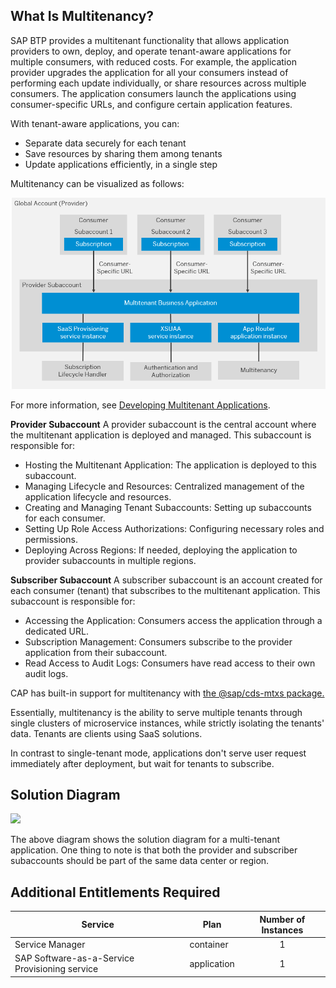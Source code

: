 ## What Is Multitenancy?
SAP BTP provides a multitenant functionality that allows application providers to own, deploy, and operate tenant-aware applications for multiple consumers, with reduced costs. For example, the application provider upgrades the application for all your consumers instead of performing each update individually, or share resources across multiple consumers. The application consumers launch the applications using consumer-specific URLs, and configure certain application features.

With tenant-aware applications, you can:
- Separate data securely for each tenant
- Save resources by sharing them among tenants
- Update applications efficiently, in a single step

Multitenancy can be visualized as follows:


<img src="./images/multitenancyblockdiagran.png"/>


For more information, see [Developing Multitenant Applications](https://help.sap.com/docs/btp/sap-business-technology-platform/developing-multitenant-applications-in-cloud-foundry-environment?locale=en-US).

**Provider Subaccount**
A provider subaccount is the central account where the multitenant application is deployed and managed. This subaccount is responsible for:

- Hosting the Multitenant Application: The application is deployed to this subaccount.
- Managing Lifecycle and Resources: Centralized management of the application lifecycle and resources.
- Creating and Managing Tenant Subaccounts: Setting up subaccounts for each consumer.
- Setting Up Role Access Authorizations: Configuring necessary roles and permissions.
- Deploying Across Regions: If needed, deploying the application to provider subaccounts in multiple regions.

**Subscriber Subaccount**
A subscriber subaccount is an account created for each consumer (tenant) that subscribes to the multitenant application. This subaccount is responsible for:

- Accessing the Application: Consumers access the application through a dedicated URL.
- Subscription Management: Consumers subscribe to the provider application from their subaccount.
- Read Access to Audit Logs: Consumers have read access to their own audit logs.



CAP has built-in support for multitenancy with [the @sap/cds-mtxs package.](https://www.npmjs.com/package/@sap/cds-mtxs)

Essentially, multitenancy is the ability to serve multiple tenants through single clusters of microservice instances, while strictly isolating the tenants' data. Tenants are clients using SaaS solutions.

In contrast to single-tenant mode, applications don't serve user request immediately after deployment, but wait for tenants to subscribe.

## Solution Diagram
<image src="./images/SaaS-Application-SolutionDiagram.png"/>

The above diagram shows the solution diagram for a multi-tenant application. One thing to note is that both the provider and subscriber subaccounts should be part of the same data center or region. 

## Additional Entitlements Required 

| Service                                    | Plan       | Number of Instances |
|--------------------------------------------|------------|:-------------------:|
| Service Manager                            | container       |          1          |
| SAP Software-as-a-Service Provisioning service | application |          1          |
